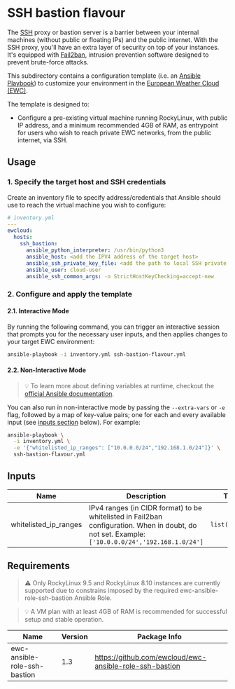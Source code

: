 # SSH bastion flavour
The [SSH](https://en.wikipedia.org/wiki/Secure_Shell) proxy or bastion server
is a barrier between your internal machines (without public or floating IPs)
and the public internet. With the SSH proxy, you'll have an extra layer of 
security on top of your instances. It's equipped with 
[Fail2ban](https://github.com/fail2ban/fail2ban),
intrusion prevention software designed to prevent brute-force attacks.

This subdirectory contains a configuration template
(i.e. an [Ansible Playbook](https://docs.ansible.com/ansible/latest/playbook_guide/playbooks.html))
to customize your environment in the
[European Weather Cloud (EWC)](https://europeanweather.cloud/).

The template is designed to:

* Configure a pre-existing virtual machine running RockyLinux, with public IP 
address, and a minimum recommended 4GB of RAM, as entrypoint for users who 
wish to reach private EWC networks, from the public internet, via SSH.

## Usage

### 1. Specify the target host and SSH credentials
Create an inventory file to specify address/credentials that Ansible should use
to reach the virtual machine you wish to configure:

```yaml
# inventory.yml
---
ewcloud:
  hosts:
    ssh_bastion:
      ansible_python_interpreter: /usr/bin/python3
      ansible_host: <add the IPV4 address of the target host>
      ansible_ssh_private_key_file: <add the path to local SSH private key file>
      ansible_user: cloud-user
      ansible_ssh_common_args: -o StrictHostKeyChecking=accept-new
```

### 2. Configure and apply the template

#### 2.1. Interactive Mode

By running the following command, you can trigger an interactive session that
prompts you for the necessary user inputs, and then applies changes to your
target EWC environment:

```bash
ansible-playbook -i inventory.yml ssh-bastion-flavour.yml
```

#### 2.2. Non-Interactive Mode

>💡 To learn more about defining variables at runtime, checkout the
[official Ansible documentation](https://docs.ansible.com/ansible/latest/playbook_guide/playbooks_variables.html).

You can also run in non-interactive mode by passing the
`--extra-vars` or `-e` flag, followed by a map of  key-value pairs; one for
each and every available input (see [inputs section](#inputs) below). For
example:

```bash
ansible-playbook \
  -i inventory.yml \
  -e '{"whitelisted_ip_ranges": ["10.0.0.0/24","192.168.1.0/24"]}' \
  ssh-bastion-flavour.yml
```

## Inputs

| Name | Description | Type | Default | Required |
|------|-------------|------|---------|----------|
| whitelisted_ip_ranges | IPv4 ranges (in CIDR format) to be whitelisted in Fail2ban configuration. When in doubt, do not set. Example: `['10.0.0.0/24','192.168.1.0/24']` | `list(string)` | n/a | no |

## Requirements

> ⚠️ Only RockyLinux 9.5 and RockyLinux 8.10 instances are currently supported due
to constrains imposed by the required ewc-ansible-role-ssh-bastion Ansible
Role.

> 💡 A VM plan with at least 4GB of RAM is recommended for successful setup and
stable operation.

| Name | Version | Package Info |
|------|---------|-------|
| ewc-ansible-role-ssh-bastion | 1.3 |  https://github.com/ewcloud/ewc-ansible-role-ssh-bastion |
